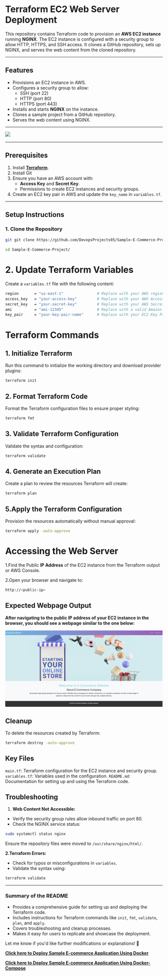 # Terraform EC2 Web Server Deployment

This repository contains Terraform code to provision an **AWS EC2 instance** running **NGINX**. The EC2 instance is configured with a security group to allow HTTP, HTTPS, and SSH access. It clones a GitHub repository, sets up NGINX, and serves the web content from the cloned repository.

---

## **Features**
- Provisions an EC2 instance in AWS.
- Configures a security group to allow:
  - SSH (port 22)
  - HTTP (port 80)
  - HTTPS (port 443)
- Installs and starts **NGINX** on the instance.
- Clones a sample project from a GitHub repository.
- Serves the web content using NGINX.

---

![](/Terraform/tf-aws.jpg)

---

## **Prerequisites**
1. Install **[Terraform](https://spacelift.io/blog/how-to-install-terraform)**.
2. Install Git
3. Ensure you have an AWS account with:
   - **Access Key** and **Secret Key**.
   - Permissions to create EC2 instances and security groups.
4. Create an EC2 key pair in AWS and update the `key_name` in `variables.tf`.

---

## **Setup Instructions**

### **1. Clone the Repository**
```bash
git git clone https://github.com/DevopsProjects05/Sample-E-Commerce-Project
```
```bash
cd Sample-E-Commerce-Project/
```
# 2. Update Terraform Variables
Create a `variables.tf` file with the following content:

```bash
region       = "us-east-1"               # Replace with your AWS region
access_key   = "your-access-key"         # Replace with your AWS Access Key
secret_key   = "your-secret-key"         # Replace with your AWS Secret Key
ami          = "ami-12345"               # Replace with a valid Amazon Linux 2 AMI ID for your region
key_pair     = "your-key-pair-name"      # Replace with your EC2 Key Pair

```

#  Terraform Commands
## 1. Initialize Terraform
Run this command to initialize the working directory and download provider plugins:
```bash
terraform init
```
## 2. Format Terraform Code
Format the Terraform configuration files to ensure proper styling:
```bash
terraform fmt
```

## 3. Validate Terraform Configuration
Validate the syntax and configuration:
```bash
terraform validate
```

## 4. Generate an Execution Plan
Create a plan to review the resources Terraform will create:
```bash
terraform plan
```

## 5.Apply the Terraform Configuration
Provision the resources automatically without manual approval:
```bash
terraform apply -auto-approve
```

# Accessing the Web Server
1.Find the Public **IP Address** of the EC2 instance from the Terraform output or AWS Console.

2.Open your browser and navigate to:
```bash
http://<public-ip>
```
## Expected Webpage Output

**After navigating to the public IP address of your EC2 instance in the browser, you should see a webpage similar to the one below:** 

![](/Terraform/Webpage.jpg)

## Cleanup
To delete the resources created by Terraform:
```bash
terraform destroy -auto-approve
```

## Key Files
`main.tf`: Terraform configuration for the EC2 instance and security group.
`variables.tf`: Variables used in the configuration.
`README.md`: Documentation for setting up and using the Terraform code.

## Troubleshooting
1. **Web Content Not Accessible:**

- Verify the security group rules allow inbound traffic on port 80.
- Check the NGINX service status:
```bash
sudo systemctl status nginx
```
Ensure the repository files were moved to `/usr/share/nginx/html/`.

**2.Terraform Errors:**

- Check for typos or misconfigurations in `variables`.
- Validate the syntax using:
```bash
terraform validate
```

---

### **Summary of the README**
- Provides a comprehensive guide for setting up and deploying the Terraform code.
- Includes instructions for Terraform commands like `init`, `fmt`, `validate`, `plan`, and `apply`.
- Covers troubleshooting and cleanup processes.
- Makes it easy for users to replicate and showcase the deployment. 

Let me know if you'd like further modifications or explanations! 🚀

**[Click here to Deploy Sample E-commerce Application Using Docker](https://github.com/DevopsProjects05/Sample-E-Commerce-Project/tree/main/Docker)**

**[Click here to Deploy Sample E-commerce Application Using Docker-Compose](https://github.com/DevopsProjects05/Sample-E-Commerce-Project/tree/main/Docker-Compose)**